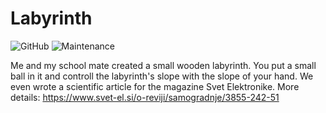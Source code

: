 # Labyrinth
![GitHub](https://img.shields.io/github/license/jakobhostnik/Labyrinth.svg?i)
![Maintenance](https://img.shields.io/maintenance/yes/2017.svg)  

Me and my school mate created a small wooden labyrinth. You put a small ball in it and controll the labyrinth's slope with the slope of your hand. We even wrote a scientific article for the magazine Svet Elektronike. More details: https://www.svet-el.si/o-reviji/samogradnje/3855-242-51
